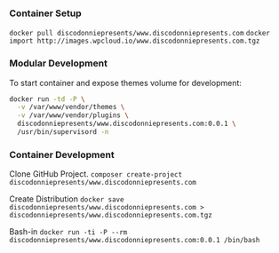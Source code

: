 ### Container Setup
`docker pull discodonniepresents/www.discodonniepresents.com`
`docker import http://images.wpcloud.io/www.discodonniepresents.com.tgz`


### Modular Development
To start container and expose themes volume for development:

```sh
docker run -td -P \
  -v /var/www/vendor/themes \
  -v /var/www/vendor/plugins \
  discodonniepresents/www.discodonniepresents.com:0.0.1 \
  /usr/bin/supervisord -n
```

### Container Development

Clone GitHub Project.
`composer create-project discodonniepresents/www.discodonniepresents.com`

Create Distribution
`docker save discodonniepresents/www.discodonniepresents.com > discodonniepresents/www.discodonniepresents.com.tgz`

Bash-in
`docker run -ti -P --rm discodonniepresents/www.discodonniepresents.com:0.0.1 /bin/bash`


